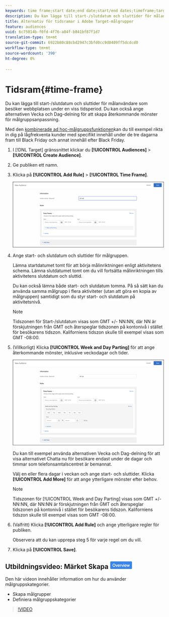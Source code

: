 ```yaml
---
keywords: time frame;start date;end date;start/end dates;timeframe;target schedule;week parting;day parting;parting
description: Du kan lägga till start-/slutdatum och sluttider för målanvändare som besöker webbplatsen under en viss tidsperiod. Du kan också ange alternativen Vecka och Dag-delning för att skapa återkommande mönster för målgruppsanpassning.
title: Alternativ för tidsramar i Adobe Target-målgrupper
feature: audiences
uuid: 6c75014b-f0fd-4f76-a84f-b841bf87f1d7
translation-type: tm+mt
source-git-commit: 6922b80c88cbd2947c3bfd0cc9d8409ff5dcdcd0
workflow-type: tm+mt
source-wordcount: '390'
ht-degree: 0%

---
```



# Tidsram{#time-frame}

Du kan lägga till start-/slutdatum och sluttider för målanvändare som besöker webbplatsen under en viss tidsperiod. Du kan också ange alternativen Vecka och Dag-delning för att skapa återkommande mönster för målgruppsanpassning.

Med den [kombinerade ad hoc-målgruppsfunktionen](../../../c-target/combining-multiple-audiences.md#concept_A7386F1EA4394BD2AB72399C225981E5)kan du till exempel rikta in dig på lågfrekventa kunder med specifikt innehåll under de tre dagarna fram till Black Friday och annat innehåll efter Black Friday.

1. I [!DNL Target] gränssnittet klickar du **[!UICONTROL Audiences]** > **[!UICONTROL Create Audience]**.
1. Ge publiken ett namn.
1. Klicka på **[!UICONTROL Add Rule]** > **[!UICONTROL Time Frame]**.

   ![](assets/target_timeframe_dialog.png)

1. Ange start- och slutdatum och sluttider för målgruppen.

   Lämna startdatumet tomt för att börja målinriktningen enligt aktivitetens schema. Lämna slutdatumet tomt om du vill fortsätta målinriktningen tills aktivitetens slutdatum och sluttid.

   Du kan också lämna både start- och slutdatum tomma. På så sätt kan du använda samma målgrupp i flera aktiviteter (utan att göra en kopia av målgruppen) samtidigt som du styr start- och slutdatum på aktivitetsnivå.

   >[!NOTE]
   >
   >Tidszonen för Start-/slutdatum visas som GMT +/- NN:NN, där NN är förskjutningen från GMT och återspeglar tidszonen på kontonivå i stället för besökarens tidszon. Kaliforniens tidszon skulle till exempel visas som GMT -08:00.

1. (Villkorligt) Klicka **[!UICONTROL Week and Day Parting]** för att ange återkommande mönster, inklusive veckodagar och tider.

   ![Vecka och dagdelning](assets/week_and_day_parting.png)

   Du kan till exempel använda alternativen Vecka och Dag-delning för att visa alternativet Chatta nu för besökare endast under de dagar och timmar som telefonsamtalscentret är bemannat.

   Välj en eller flera dagar i veckan och ange start- och sluttider. Klicka **[!UICONTROL Add More]** för att ange ytterligare mönster efter behov.

   >[!NOTE]
   >
   >Tidszonen för [!UICONTROL Week and Day Parting] visas som GMT +/- NN:NN, där NN:NN är förskjutningen från GMT och återspeglar tidszonen på kontonivå i stället för besökarens tidszon. Kaliforniens tidszon skulle till exempel visas som GMT -08:00.

1. (Valfritt) Klicka **[!UICONTROL Add Rule]** och ange ytterligare regler för publiken.

   Observera att du kan upprepa steg 5 för varje regel om du vill.

1. Klicka på **[!UICONTROL Save]**.

## Utbildningsvideo: Märket Skapa ![publiköversikt](/help/assets/overview.png)

Den här videon innehåller information om hur du använder målgruppskategorier.

* Skapa målgrupper
* Definiera målgruppskategorier

>[!VIDEO](https://video.tv.adobe.com/v/17392)
